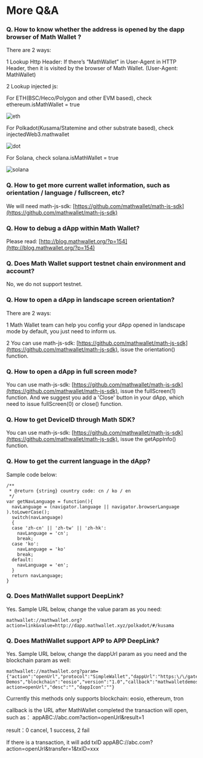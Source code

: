 # More Q&A

### Q. How to know whether the address is opened by the dapp browser of Math Wallet ?

There are 2 ways:

1 Lookup Http Header:
If there’s “MathWallet” in User-Agent in HTTP Header, then it is visited by the browser of Math Wallet. (User-Agent: MathWallet)

2 Lookup injected js:

For ETH(BSC/Heco/Polygon and other EVM based), check ethereum.isMathWallet = true

![eth](http://qiniu.eth.fm/2021-07-28-eth.png)

For Polkadot(Kusama/Statemine and other substrate based), check injectedWeb3.mathwallet

![dot](http://qiniu.eth.fm/2021-07-28-dot.png)

For Solana, check solana.isMathWallet = true

![solana](http://qiniu.eth.fm/2021-07-28-solana.png)

### Q. How to get more current wallet information, such as orientation / language / fullscreen, etc?

We will need math-js-sdk: [https://github.com/mathwallet/math-js-sdk](https://github.com/mathwallet/math-js-sdk)

### Q. How to debug a dApp within Math Wallet?

Please read: [http://blog.mathwallet.org/?p=154](http://blog.mathwallet.org/?p=154)

### Q. Does Math Wallet support testnet chain environment and account?

No, we do not support testnet.

### Q. How to open a dApp in landscape screen orientation?

There are 2 ways:

1 Math Wallet team can help you config your dApp opened in landscape mode by default, you just need to inform us.

2 You can use math-js-sdk: [https://github.com/mathwallet/math-js-sdk](https://github.com/mathwallet/math-js-sdk), issue the orientation() function.

### Q. How to open a dApp in full screen mode?

You can use math-js-sdk: [https://github.com/mathwallet/math-js-sdk](https://github.com/mathwallet/math-js-sdk), issue the fullScreen(1) function.
And we suggest you add a 'Close' button in your dApp, which need to issue fullScreen(0) or close() function.

### Q. How to get DeviceID through Math SDK?

You can use math-js-sdk: [https://github.com/mathwallet/math-js-sdk](https://github.com/mathwallet/math-js-sdk), issue the getAppInfo() function.

### Q. How to get the current language in the dApp?

Sample code below:

```
/**
 * @return {string} country code: cn / ko / en
 */
var getNavLanguage = function(){
  navLanguage = (navigator.language || navigator.browserLanguage ).toLowerCase();
  switch(navLanguage)
  {
  case 'zh-cn' || 'zh-tw' || 'zh-hk':
    navLanguage = 'cn';
    break;
  case 'ko':
    navLanguage = 'ko'
    break;
  default:
    navLanguage = 'en';
  }
  return navLanguage;
}
```

### Q. Does MathWallet support DeepLink?


Yes. Sample URL below, change the value param as you need:

```
mathwallet://mathwallet.org?action=link&value=http://dapp.mathwallet.xyz/polkadot/#/kusama
```


### Q. Does MathWallet support APP to APP DeepLink?

Yes. Sample URL below, change the dappUrl param as you need and the blockchain param as well:

```
mathwallet://mathwallet.org?param={"action":"openUrl","protocol":"SimpleWallet","dappUrl":"https:\/\/gateway.eosdt.com\/","dappName":"MathWalletSDK-Demos","blockchain":"eosio","version":"1.0","callback":"mathwalletdemos:\/\/mathwalletsdk?action=openUrl","desc":"","dappIcon":""}
```

Currently this methods only supports blockchain: eosio, ethereum, tron

callback is the URL after MathWallet completed the transaction will open, such as：
appABC://abc.com?action=openUrl&result=1

result：0 cancel, 1 success, 2 fail

If there is a transaction, it will add txID
appABC://abc.com?action=openUrl&transfer=1&txID=xxx
